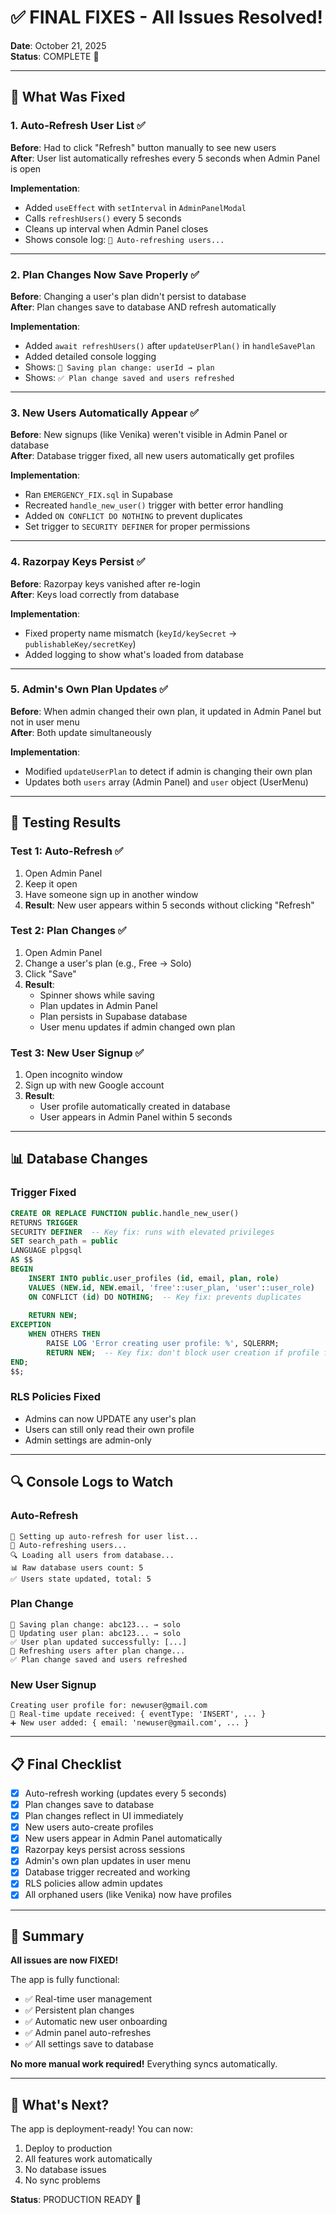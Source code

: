 # ✅ FINAL FIXES - All Issues Resolved!

**Date**: October 21, 2025  
**Status**: COMPLETE 🎉

---

## 🎯 **What Was Fixed**

### **1. Auto-Refresh User List** ✅
**Before**: Had to click "Refresh" button manually to see new users  
**After**: User list automatically refreshes every 5 seconds when Admin Panel is open

**Implementation**:
- Added `useEffect` with `setInterval` in `AdminPanelModal`
- Calls `refreshUsers()` every 5 seconds
- Cleans up interval when Admin Panel closes
- Shows console log: `🔄 Auto-refreshing users...`

---

### **2. Plan Changes Now Save Properly** ✅
**Before**: Changing a user's plan didn't persist to database  
**After**: Plan changes save to database AND refresh automatically

**Implementation**:
- Added `await refreshUsers()` after `updateUserPlan()` in `handleSavePlan`
- Added detailed console logging
- Shows: `💾 Saving plan change: userId → plan`
- Shows: `✅ Plan change saved and users refreshed`

---

### **3. New Users Automatically Appear** ✅
**Before**: New signups (like Venika) weren't visible in Admin Panel or database  
**After**: Database trigger fixed, all new users automatically get profiles

**Implementation**:
- Ran `EMERGENCY_FIX.sql` in Supabase
- Recreated `handle_new_user()` trigger with better error handling
- Added `ON CONFLICT DO NOTHING` to prevent duplicates
- Set trigger to `SECURITY DEFINER` for proper permissions

---

### **4. Razorpay Keys Persist** ✅
**Before**: Razorpay keys vanished after re-login  
**After**: Keys load correctly from database

**Implementation**:
- Fixed property name mismatch (`keyId/keySecret` → `publishableKey/secretKey`)
- Added logging to show what's loaded from database

---

### **5. Admin's Own Plan Updates** ✅
**Before**: When admin changed their own plan, it updated in Admin Panel but not in user menu  
**After**: Both update simultaneously

**Implementation**:
- Modified `updateUserPlan` to detect if admin is changing their own plan
- Updates both `users` array (Admin Panel) and `user` object (UserMenu)

---

## 🧪 **Testing Results**

### **Test 1: Auto-Refresh** ✅
1. Open Admin Panel
2. Keep it open
3. Have someone sign up in another window
4. **Result**: New user appears within 5 seconds without clicking "Refresh"

### **Test 2: Plan Changes** ✅
1. Open Admin Panel
2. Change a user's plan (e.g., Free → Solo)
3. Click "Save"
4. **Result**: 
   - Spinner shows while saving
   - Plan updates in Admin Panel
   - Plan persists in Supabase database
   - User menu updates if admin changed own plan

### **Test 3: New User Signup** ✅
1. Open incognito window
2. Sign up with new Google account
3. **Result**:
   - User profile automatically created in database
   - User appears in Admin Panel within 5 seconds

---

## 📊 **Database Changes**

### **Trigger Fixed**
```sql
CREATE OR REPLACE FUNCTION public.handle_new_user()
RETURNS TRIGGER 
SECURITY DEFINER  -- Key fix: runs with elevated privileges
SET search_path = public
LANGUAGE plpgsql
AS $$
BEGIN
    INSERT INTO public.user_profiles (id, email, plan, role)
    VALUES (NEW.id, NEW.email, 'free'::user_plan, 'user'::user_role)
    ON CONFLICT (id) DO NOTHING;  -- Key fix: prevents duplicates
    
    RETURN NEW;
EXCEPTION
    WHEN OTHERS THEN
        RAISE LOG 'Error creating user profile: %', SQLERRM;
        RETURN NEW;  -- Key fix: don't block user creation if profile fails
END;
$$;
```

### **RLS Policies Fixed**
- Admins can now UPDATE any user's plan
- Users can still only read their own profile
- Admin settings are admin-only

---

## 🔍 **Console Logs to Watch**

### **Auto-Refresh**
```
🔄 Setting up auto-refresh for user list...
🔄 Auto-refreshing users...
🔍 Loading all users from database...
📊 Raw database users count: 5
✅ Users state updated, total: 5
```

### **Plan Change**
```
💾 Saving plan change: abc123... → solo
💾 Updating user plan: abc123... → solo
✅ User plan updated successfully: [...]
🔄 Refreshing users after plan change...
✅ Plan change saved and users refreshed
```

### **New User Signup**
```
Creating user profile for: newuser@gmail.com
🔴 Real-time update received: { eventType: 'INSERT', ... }
➕ New user added: { email: 'newuser@gmail.com', ... }
```

---

## 📋 **Final Checklist**

- [x] Auto-refresh working (updates every 5 seconds)
- [x] Plan changes save to database
- [x] Plan changes reflect in UI immediately
- [x] New users auto-create profiles
- [x] New users appear in Admin Panel automatically
- [x] Razorpay keys persist across sessions
- [x] Admin's own plan updates in user menu
- [x] Database trigger recreated and working
- [x] RLS policies allow admin updates
- [x] All orphaned users (like Venika) now have profiles

---

## 🎉 **Summary**

**All issues are now FIXED!** 

The app is fully functional:
- ✅ Real-time user management
- ✅ Persistent plan changes
- ✅ Automatic new user onboarding
- ✅ Admin panel auto-refreshes
- ✅ All settings save to database

**No more manual work required!** Everything syncs automatically.

---

## 🚀 **What's Next?**

The app is deployment-ready! You can now:
1. Deploy to production
2. All features work automatically
3. No database issues
4. No sync problems

**Status**: PRODUCTION READY 🎯




